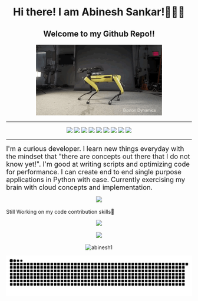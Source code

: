 <div align="center">
    <h1>Hi there! I am Abinesh Sankar!🤖👋🏽</h2>
    <h2>Welcome to my Github Repo!!</h2>
</div>

<p align="center">
    <img src="./robot.gif">
</p>

---

<p align="center">
    <img src="https://forthebadge.com/images/badges/60-percent-of-the-time-works-every-time.svg">
    <img src="https://forthebadge.com/images/badges/built-with-love.svg">
    <img src="https://forthebadge.com/images/badges/built-with-swag.svg">
    <img src="https://forthebadge.com/images/badges/powered-by-coffee.svg">
    <img src = "https://forthebadge.com/images/badges/it-works-why.svg">
    <img src="https://forthebadge.com/images/badges/made-with-python.svg">
    <img src="https://forthebadge.com/images/badges/made-with-javascript.svg">
    <img src="https://forthebadge.com/images/badges/not-a-bug-a-feature.svg">
    <img src="https://forthebadge.com/images/badges/works-on-my-machine.svg">

---
<font size="+1.5">
    I'm a curious developer. I learn new things everyday with the mindset that "there are concepts out there that I do not know yet!". I'm good at writing scripts and optimizing code for performance. I can create end to end single purpose applications in Python with ease. Currently exercising my brain with cloud concepts and implementation.
</font>

<p align="center">
    <img src="https://github-readme-stats.vercel.app/api?username=abinesh1&show_icons=true&title_color=83a598&icon_color=fb4934&text_color=9f9f9f&bg_color=3c383c">
</p>

<p align="left">
Still Working on my code contribution skills🥲
</p>

<p align="center">
    <img src="https://github-readme-streak-stats.herokuapp.com/?user=abinesh1&theme=light">
</p>

<p align="center">
    <img src="https://github-profile-trophy.vercel.app/?username=abinesh1&theme=light">
</p>

<p align="center">
    <img src="https://komarev.com/ghpvc/?username=abinesh1" alt="abinesh1" />
</p>

<p align="center">
    <img src="./github-snake.svg">
</p>
